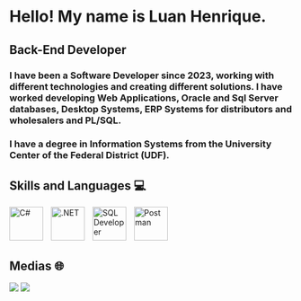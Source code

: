 # Hello! My name is Luan Henrique.

## Back-End Developer

### I have been a Software Developer since 2023, working with different technologies and creating different solutions. I have worked developing Web Applications, Oracle and Sql Server databases, Desktop Systems, ERP Systems for distributors and wholesalers and PL/SQL.
### I have a degree in Information Systems from the University Center of the Federal District (UDF).

## Skills and Languages 💻
<div>
  <img alt="C#" title="C#" width="60px" style="margin-right: 10px;" src="https://cdn.jsdelivr.net/gh/devicons/devicon@latest/icons/csharp/csharp-original.svg" />
  <img alt=".NET" title=".NET" width="60px" style="margin-right: 10px;" src="https://cdn.jsdelivr.net/gh/devicons/devicon@latest/icons/dot-net/dot-net-original.svg" />
  <img alt="SQL Developer" title="SQL Developer" width="60px" style="margin-right: 10px;" src="https://cdn.jsdelivr.net/gh/devicons/devicon@latest/icons/sqldeveloper/sqldeveloper-original.svg" />
  <img alt="Postman" title="Postman" width="60px" style="margin-right: 10px;" src="https://cdn.jsdelivr.net/gh/devicons/devicon@latest/icons/postman/postman-original.svg" />
</div>

## Medias 🌐 
<div>
<a href="mailto:luanhcosta03@gmail.com"><img src="https://img.shields.io/badge/-Gmail-%23333?style=for-the-badge&logo=gmail&logoColor=white" target="_blank"></a>
<a href="https://www.linkedin.com/in/luan-henrique-47ab98254/" target="_blank"><img src="https://img.shields.io/badge/-LinkedIn-%230077B5?style=for-the-badge&logo=linkedin&logoColor=white" target="_blank"></a> 
</div>
